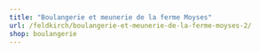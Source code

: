 ```yaml
---
title: "Boulangerie et meunerie de la ferme Moyses"
url: /feldkirch/boulangerie-et-meunerie-de-la-ferme-moyses-2/
shop: boulangerie
---
```

